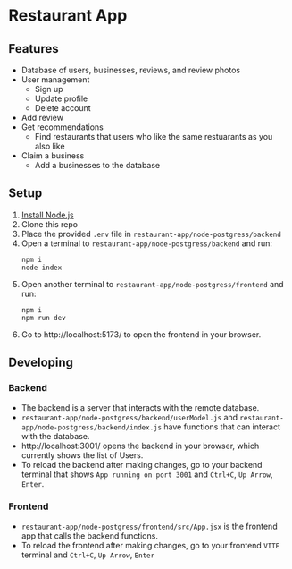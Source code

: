 # Restaurant App

## Features
- Database of users, businesses, reviews, and review photos
- User management
    - Sign up
    - Update profile
    - Delete account
- Add review
- Get recommendations
    - Find restaurants that users who like the same restuarants as you also like
- Claim a business 
    - Add a businesses to the database



## Setup
1. [Install Node.js](https://nodejs.org/en/download/package-manager)
1. Clone this repo
1. Place the provided `.env` file in `restaurant-app/node-postgress/backend`
1. Open a terminal to `restaurant-app/node-postgress/backend` and run:
    ```
    npm i
    node index
    ```
1. Open another terminal to `restaurant-app/node-postgress/frontend` and run:
    ```
    npm i
    npm run dev
    ```
1. Go to http://localhost:5173/ to open the frontend in your browser.

## Developing
### Backend
- The backend is a server that interacts with the remote database.
- `restaurant-app/node-postgress/backend/userModel.js` and `restaurant-app/node-postgress/backend/index.js` have functions that can interact with the database.
- http://localhost:3001/ opens the backend in your browser, which currently shows the list of Users.
- To reload the backend after making changes, go to your backend terminal that shows `App running on port 3001`  and `Ctrl+C`, `Up Arrow`, `Enter`.
### Frontend
- `restaurant-app/node-postgress/frontend/src/App.jsx` is the frontend app that calls the backend  functions.
- To reload the frontend after making changes, go to your frontend `VITE` terminal and `Ctrl+C`, `Up Arrow`, `Enter`